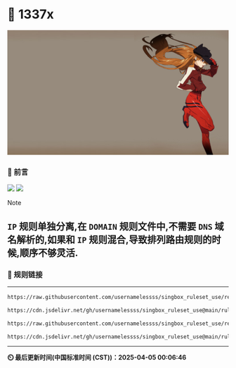 
# 🧸 1337x
![](https://raw.githubusercontent.com/usernamelessss/picture-bed/main/images/202504042256831.jpg)
### 📣 前言
![](https://shields.io/badge/-移除重复规则-ff69b4) ![](https://shields.io/badge/-IP&nbsp;规则单独存放不与&nbsp;DOMAIN&nbsp;等混合-green)
> [!NOTE]
**`IP` 规则单独分离,在 `DOMAIN` 规则文件中,不需要 `DNS` 域名解析的,如果和 `IP` 规则混合,导致排列路由规则的时候,顺序不够灵活.**
---

###  🔗 规则链接
---

```url
https://raw.githubusercontent.com/usernamelessss/singbox_ruleset_use/refs/heads/main/rule/1337x/1337x_No_IP.json
```

```url
https://cdn.jsdelivr.net/gh/usernamelessss/singbox_ruleset_use@main/rule/1337x/1337x_No_IP.json
```

```url
https://raw.githubusercontent.com/usernamelessss/singbox_ruleset_use/refs/heads/main/rule/1337x/1337x_No_IP.srs
```

```url
https://cdn.jsdelivr.net/gh/usernamelessss/singbox_ruleset_use@main/rule/1337x/1337x_No_IP.srs
```

---
**⏲️ 最后更新时间(中国标准时间 (CST))：2025-04-05 00:06:46**